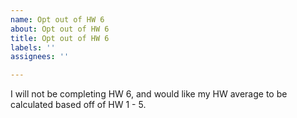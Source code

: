 ```yaml
---
name: Opt out of HW 6
about: Opt out of HW 6
title: Opt out of HW 6
labels: ''
assignees: ''

---
```


I will not be completing HW 6, and would like my HW average to be calculated based off of HW 1 - 5.